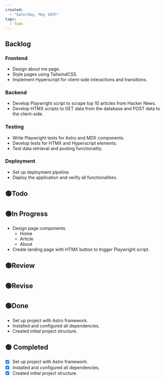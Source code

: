 ```yaml
---
created:
  - "Saturday, May 18th"
tags:
  - Todo
---
```


## Backlog

### Frontend

- Design about me page.
- Style pages using TailwindCSS.
- Implement Hyperscript for client-side interactions and transitions.

### Backend

- Develop Playwright script to scrape top 10 articles from Hacker News.
- Develop HTMX scripts to GET data from the database and POST data to the client-side.

### Testing

- Write Playwright tests for Astro and MDX components.
- Develop tests for HTMX and Hyperscript elements.
- Test data retrieval and posting functionality.

### Deployment

- Set up deployment pipeline.
- Deploy the application and verify all functionalities.

## 🟢Todo

## 🟢In Progress

- Design page components.
  - Home
  - Article
  - About
- Create landing page with HTMX button to trigger Playwright script.

## 🟢Review

## 🟢Revise

## 🟢Done

- Set up project with Astro framework.
- Installed and configured all dependencies.
- Created initial project structure.

## 🟢 Completed

- [x] Set up project with Astro framework.
- [x] Installed and configured all dependencies.
- [x] Created initial project structure.
